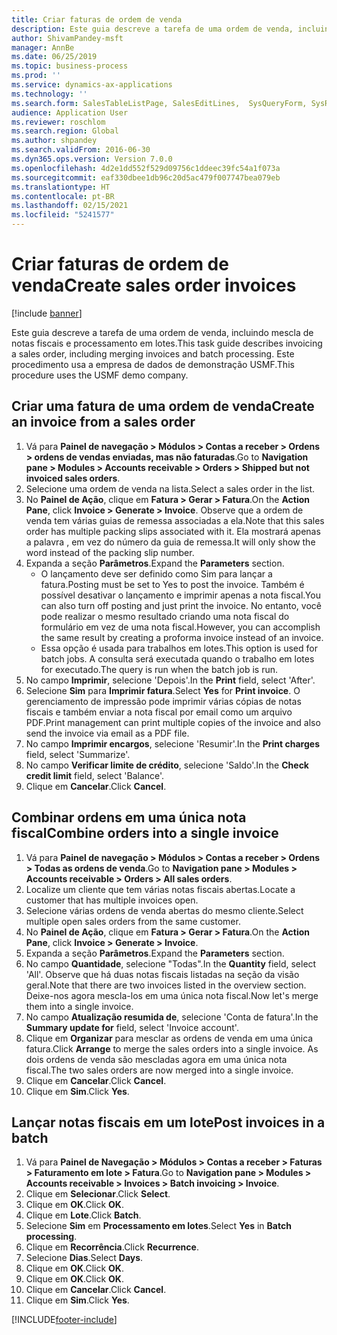 ```yaml
---
title: Criar faturas de ordem de venda
description: Este guia descreve a tarefa de uma ordem de venda, incluindo mescla de notas fiscais e processamento em lotes.
author: ShivamPandey-msft
manager: AnnBe
ms.date: 06/25/2019
ms.topic: business-process
ms.prod: ''
ms.service: dynamics-ax-applications
ms.technology: ''
ms.search.form: SalesTableListPage, SalesEditLines,  SysQueryForm, SysRecurrence
audience: Application User
ms.reviewer: roschlom
ms.search.region: Global
ms.author: shpandey
ms.search.validFrom: 2016-06-30
ms.dyn365.ops.version: Version 7.0.0
ms.openlocfilehash: 4d2e1dd552f529d09756c1ddeec39fc54a1f073a
ms.sourcegitcommit: eaf330dbee1db96c20d5ac479f007747bea079eb
ms.translationtype: HT
ms.contentlocale: pt-BR
ms.lasthandoff: 02/15/2021
ms.locfileid: "5241577"
---
```

# <a name="create-sales-order-invoices"></a><span data-ttu-id="9ae28-103">Criar faturas de ordem de venda</span><span class="sxs-lookup"><span data-stu-id="9ae28-103">Create sales order invoices</span></span>

[!include [banner](../../includes/banner.md)]

<span data-ttu-id="9ae28-104">Este guia descreve a tarefa de uma ordem de venda, incluindo mescla de notas fiscais e processamento em lotes.</span><span class="sxs-lookup"><span data-stu-id="9ae28-104">This task guide describes invoicing a sales order, including merging invoices and batch processing.</span></span> <span data-ttu-id="9ae28-105">Este procedimento usa a empresa de dados de demonstração USMF.</span><span class="sxs-lookup"><span data-stu-id="9ae28-105">This procedure uses the USMF demo company.</span></span>


## <a name="create-an-invoice-from-a-sales-order"></a><span data-ttu-id="9ae28-106">Criar uma fatura de uma ordem de venda</span><span class="sxs-lookup"><span data-stu-id="9ae28-106">Create an invoice from a sales order</span></span>
1. <span data-ttu-id="9ae28-107">Vá para **Painel de navegação > Módulos > Contas a receber > Ordens > ordens de vendas enviadas, mas não faturadas**.</span><span class="sxs-lookup"><span data-stu-id="9ae28-107">Go to **Navigation pane > Modules > Accounts receivable > Orders > Shipped but not invoiced sales orders**.</span></span>
2. <span data-ttu-id="9ae28-108">Selecione uma ordem de venda na lista.</span><span class="sxs-lookup"><span data-stu-id="9ae28-108">Select a sales order in the list.</span></span> 
3. <span data-ttu-id="9ae28-109">No **Painel de Ação**, clique em **Fatura > Gerar > Fatura**.</span><span class="sxs-lookup"><span data-stu-id="9ae28-109">On the **Action Pane**, click **Invoice > Generate > Invoice**.</span></span> <span data-ttu-id="9ae28-110">Observe que a ordem de venda tem várias guias de remessa associadas a ela.</span><span class="sxs-lookup"><span data-stu-id="9ae28-110">Note that this sales order has multiple packing slips associated with it.</span></span> <span data-ttu-id="9ae28-111">Ela mostrará apenas a palavra <multiple>, em vez do número da guia de remessa.</span><span class="sxs-lookup"><span data-stu-id="9ae28-111">It will only show the word <multiple> instead of the packing slip number.</span></span>  
4. <span data-ttu-id="9ae28-112">Expanda a seção **Parâmetros**.</span><span class="sxs-lookup"><span data-stu-id="9ae28-112">Expand the **Parameters** section.</span></span>
    - <span data-ttu-id="9ae28-113">O lançamento deve ser definido como Sim para lançar a fatura.</span><span class="sxs-lookup"><span data-stu-id="9ae28-113">Posting must be set to Yes to post the invoice.</span></span> <span data-ttu-id="9ae28-114">Também é possível desativar o lançamento e imprimir apenas a nota fiscal.</span><span class="sxs-lookup"><span data-stu-id="9ae28-114">You can also turn off posting and just print the invoice.</span></span> <span data-ttu-id="9ae28-115">No entanto, você pode realizar o mesmo resultado criando uma nota fiscal do formulário em vez de uma nota fiscal.</span><span class="sxs-lookup"><span data-stu-id="9ae28-115">However, you can accomplish the same result by creating a proforma invoice instead of an invoice.</span></span>  
    - <span data-ttu-id="9ae28-116">Essa opção é usada para trabalhos em lotes.</span><span class="sxs-lookup"><span data-stu-id="9ae28-116">This option is used for batch jobs.</span></span> <span data-ttu-id="9ae28-117">A consulta será executada quando o trabalho em lotes for executado.</span><span class="sxs-lookup"><span data-stu-id="9ae28-117">The query is run when the batch job is run.</span></span>
5. <span data-ttu-id="9ae28-118">No campo **Imprimir**, selecione 'Depois'.</span><span class="sxs-lookup"><span data-stu-id="9ae28-118">In the **Print** field, select 'After'.</span></span>
6. <span data-ttu-id="9ae28-119">Selecione **Sim** para **Imprimir fatura**.</span><span class="sxs-lookup"><span data-stu-id="9ae28-119">Select **Yes** for **Print invoice**.</span></span> <span data-ttu-id="9ae28-120">O gerenciamento de impressão pode imprimir várias cópias de notas fiscais e também enviar a nota fiscal por email como um arquivo PDF.</span><span class="sxs-lookup"><span data-stu-id="9ae28-120">Print management can print  multiple copies of the invoice and also send the invoice via email as a PDF file.</span></span>  
7. <span data-ttu-id="9ae28-121">No campo **Imprimir encargos**, selecione 'Resumir'.</span><span class="sxs-lookup"><span data-stu-id="9ae28-121">In the **Print charges** field, select 'Summarize'.</span></span>
8. <span data-ttu-id="9ae28-122">No campo **Verificar limite de crédito**, selecione 'Saldo'.</span><span class="sxs-lookup"><span data-stu-id="9ae28-122">In the **Check credit limit** field, select 'Balance'.</span></span>
9. <span data-ttu-id="9ae28-123">Clique em **Cancelar**.</span><span class="sxs-lookup"><span data-stu-id="9ae28-123">Click **Cancel**.</span></span>

## <a name="combine-orders-into-a-single-invoice"></a><span data-ttu-id="9ae28-124">Combinar ordens em uma única nota fiscal</span><span class="sxs-lookup"><span data-stu-id="9ae28-124">Combine orders into a single invoice</span></span>
1. <span data-ttu-id="9ae28-125">Vá para **Painel de navegação > Módulos > Contas a receber > Ordens > Todas as ordens de venda**.</span><span class="sxs-lookup"><span data-stu-id="9ae28-125">Go to **Navigation pane > Modules > Accounts receivable > Orders > All sales orders**.</span></span>
2. <span data-ttu-id="9ae28-126">Localize um cliente que tem várias notas fiscais abertas.</span><span class="sxs-lookup"><span data-stu-id="9ae28-126">Locate a customer that has multiple invoices open.</span></span>
3. <span data-ttu-id="9ae28-127">Selecione várias ordens de venda abertas do mesmo cliente.</span><span class="sxs-lookup"><span data-stu-id="9ae28-127">Select multiple open sales orders from the same customer.</span></span>
4. <span data-ttu-id="9ae28-128">No **Painel de Ação**, clique em **Fatura > Gerar > Fatura**.</span><span class="sxs-lookup"><span data-stu-id="9ae28-128">On the **Action Pane**, click **Invoice > Generate > Invoice**.</span></span>
5. <span data-ttu-id="9ae28-129">Expanda a seção **Parâmetros**.</span><span class="sxs-lookup"><span data-stu-id="9ae28-129">Expand the **Parameters** section.</span></span>
6. <span data-ttu-id="9ae28-130">No campo **Quantidade**, selecione "Todas".</span><span class="sxs-lookup"><span data-stu-id="9ae28-130">In the **Quantity** field, select 'All'.</span></span> <span data-ttu-id="9ae28-131">Observe que há duas notas fiscais listadas na seção da visão geral.</span><span class="sxs-lookup"><span data-stu-id="9ae28-131">Note that there are two invoices listed in the overview section.</span></span> <span data-ttu-id="9ae28-132">Deixe-nos agora mescla-los em uma única nota fiscal.</span><span class="sxs-lookup"><span data-stu-id="9ae28-132">Now let's merge them into a single invoice.</span></span>  
7. <span data-ttu-id="9ae28-133">No campo **Atualização resumida de**, selecione 'Conta de fatura'.</span><span class="sxs-lookup"><span data-stu-id="9ae28-133">In the **Summary update for** field, select 'Invoice account'.</span></span>
8. <span data-ttu-id="9ae28-134">Clique em **Organizar** para mesclar as ordens de venda em uma única fatura.</span><span class="sxs-lookup"><span data-stu-id="9ae28-134">Click **Arrange** to merge the sales orders into a single invoice.</span></span> <span data-ttu-id="9ae28-135">As dois ordens de venda são mescladas agora em uma única nota fiscal.</span><span class="sxs-lookup"><span data-stu-id="9ae28-135">The two sales orders are now merged into a single invoice.</span></span>   
9. <span data-ttu-id="9ae28-136">Clique em **Cancelar**.</span><span class="sxs-lookup"><span data-stu-id="9ae28-136">Click **Cancel**.</span></span>
10. <span data-ttu-id="9ae28-137">Clique em **Sim**.</span><span class="sxs-lookup"><span data-stu-id="9ae28-137">Click **Yes**.</span></span>

## <a name="post-invoices-in-a-batch"></a><span data-ttu-id="9ae28-138">Lançar notas fiscais em um lote</span><span class="sxs-lookup"><span data-stu-id="9ae28-138">Post invoices in a batch</span></span>
1. <span data-ttu-id="9ae28-139">Vá para **Painel de Navegação > Módulos > Contas a receber > Faturas > Faturamento em lote > Fatura**.</span><span class="sxs-lookup"><span data-stu-id="9ae28-139">Go to **Navigation pane > Modules > Accounts receivable > Invoices > Batch invoicing > Invoice**.</span></span>
2. <span data-ttu-id="9ae28-140">Clique em **Selecionar**.</span><span class="sxs-lookup"><span data-stu-id="9ae28-140">Click **Select**.</span></span>
3. <span data-ttu-id="9ae28-141">Clique em **OK**.</span><span class="sxs-lookup"><span data-stu-id="9ae28-141">Click **OK**.</span></span>
4. <span data-ttu-id="9ae28-142">Clique em **Lote**.</span><span class="sxs-lookup"><span data-stu-id="9ae28-142">Click **Batch**.</span></span>
5. <span data-ttu-id="9ae28-143">Selecione **Sim** em **Processamento em lotes**.</span><span class="sxs-lookup"><span data-stu-id="9ae28-143">Select **Yes** in **Batch processing**.</span></span>
6. <span data-ttu-id="9ae28-144">Clique em **Recorrência**.</span><span class="sxs-lookup"><span data-stu-id="9ae28-144">Click **Recurrence**.</span></span>
7. <span data-ttu-id="9ae28-145">Selecione **Dias**.</span><span class="sxs-lookup"><span data-stu-id="9ae28-145">Select **Days**.</span></span>
8. <span data-ttu-id="9ae28-146">Clique em **OK**.</span><span class="sxs-lookup"><span data-stu-id="9ae28-146">Click **OK**.</span></span>
9. <span data-ttu-id="9ae28-147">Clique em **OK**.</span><span class="sxs-lookup"><span data-stu-id="9ae28-147">Click **OK**.</span></span>
10. <span data-ttu-id="9ae28-148">Clique em **Cancelar**.</span><span class="sxs-lookup"><span data-stu-id="9ae28-148">Click **Cancel**.</span></span>
11. <span data-ttu-id="9ae28-149">Clique em **Sim**.</span><span class="sxs-lookup"><span data-stu-id="9ae28-149">Click **Yes**.</span></span>



[!INCLUDE[footer-include](../../../includes/footer-banner.md)]